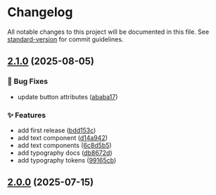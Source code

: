 # Changelog

All notable changes to this project will be documented in this file. See [standard-version](https://github.com/conventional-changelog/standard-version) for commit guidelines.

## [2.1.0](https://github.com/vtapia5070/twinkle-kit/compare/v2.0.0...v2.1.0) (2025-08-05)


### 🐛 Bug Fixes

* update button attributes ([ababa17](https://github.com/vtapia5070/twinkle-kit/commits/ababa17a3b53a8e2496b264b6ae6e4c82d00f353))


### ✨ Features

* add first release ([bdd153c](https://github.com/vtapia5070/twinkle-kit/commits/bdd153cf81d389127e5f162277d8b29ccb3037e4))
* add text component ([d14a942](https://github.com/vtapia5070/twinkle-kit/commits/d14a9420c2d2435c7d58346979c4067a2f3cf13d))
* add text components ([6c8d5b5](https://github.com/vtapia5070/twinkle-kit/commits/6c8d5b51243bd988b364e7c687bca72758fa73d3))
* add typography docs ([db8672d](https://github.com/vtapia5070/twinkle-kit/commits/db8672d6998919a7a8377d02ddf47b4e41240190))
* add typography tokens ([99165cb](https://github.com/vtapia5070/twinkle-kit/commits/99165cb640a2aee1b40fad27305c1304b0d29dbb))

## [2.0.0](https://github.com/vtapia5070/twinkle-kit/compare/v2.0.2...v2.0.0) (2025-07-15)
